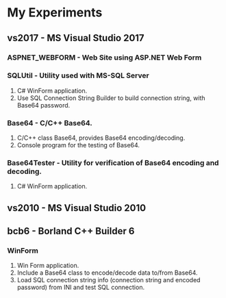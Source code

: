 # My Experiments
## vs2017 - MS Visual Studio 2017
### ASPNET_WEBFORM - Web Site using ASP.NET Web Form
### SQLUtil - Utility used with MS-SQL Server
1. C# WinForm application.
1. Use SQL Connection String Builder to build connection string, with Base64 password.
### Base64 - C/C++ Base64.
1. C/C++ class Base64, provides Base64 encoding/decoding.
1. Console program for the testing of Base64.
### Base64Tester - Utility for verification of Base64 encoding and decoding.
1. C# WinForm application.
## vs2010 - MS Visual Studio 2010
## bcb6 - Borland C++ Builder 6
### WinForm
1. Win Form application.
1. Include a Base64 class to encode/decode data to/from Base64.
1. Load SQL connection string info (connection string and encoded password) from INI and test SQL connection.